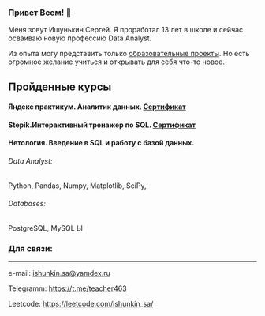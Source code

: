 ### Привет Всем! 👋

<!--
**ishunkinsa/ishunkinsa** is a ✨ _special_ ✨ repository because its `README.md` (this file) appears on your GitHub profile.

Here are some ideas to get you started:

- 🔭 I’m currently working on ...
- 🌱 I’m currently learning ...
- 👯 I’m looking to collaborate on ...
- 🤔 I’m looking for help with ...
- 💬 Ask me about ...
- 📫 How to reach me: ...
- 😄 Pronouns: ...
- ⚡ Fun fact: ...
-->

Меня зовут Ишунькин Сергей.
Я проработал 13 лет в школе и сейчас осваиваю новую профессию Data Analyst.

Из опыта могу представить только [образовательные проекты](https://github.com/ishunkinsa/yandex_practicum_DA). Но есть огромное желание учиться и открывать для себя что-то новое.

## Пройденные курсы
#### Яндекс практикум. Аналитик данных. [Сертификат](https://github.com/ishunkinsa/ishunkinsa/blob/main/%D0%98%D0%A1A_20232DA00751.pdf)

#### Stepik.Интерактивный тренажер по SQL. [Сертификат](https://github.com/ishunkinsa/ishunkinsa/blob/main/%D0%98%D0%A1%D0%90-stepik-certificate.pdf)

#### Нетология. Введение в SQL и работу с базой данных.
###### Data Analyst: 
Python, Pandas, Numpy, Matplotlib, SciPy,

###### Databases: 
PostgreSQL, MySQL Ы
### Для связи:
---
e-mail: ishunkin.sa@yamdex.ru

Telegramm: https://t.me/teacher463

Leetcode: https://leetcode.com/ishunkin_sa/

